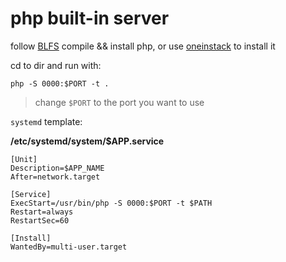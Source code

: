 php built-in server
===

follow [BLFS](http://www.linuxfromscratch.org/blfs/view/stable/general/php.html) compile && install php, or use [oneinstack](https://oneinstack.com/install/) to install it

cd to dir and run with:

```
php -S 0000:$PORT -t .
```

> change `$PORT` to the port you want to use

`systemd` template:

**/etc/systemd/system/$APP.service**

```
[Unit]
Description=$APP_NAME
After=network.target

[Service]
ExecStart=/usr/bin/php -S 0000:$PORT -t $PATH
Restart=always
RestartSec=60

[Install]
WantedBy=multi-user.target
``` 
